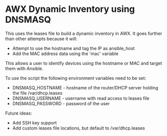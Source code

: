 # AWX Dynamic Inventory using DNSMASQ 

This uses the leases file to build a dynamic inventory in AWX.  It goes further than other attempts because it will:
* Attempt to use the hostname and tag the IP as ansible_host
* Add the MAC address data using the 'mac' variable

This allows a user to identify devices using the hostname or MAC and target them with Ansible.

To use the script the following environment variables need to be set:

* DNSMASQ_HOSTNAME - hostname of the router/DHCP server holding the file /var/dhcp.leases
* DNSMASQ_USERNAME - username with read access to leases file
* DNSMASQ_PASSWORD - password of the user

Future ideas:
* Add SSH key support
* Add custom leases file locations, but default to /var/dhcp.leases
